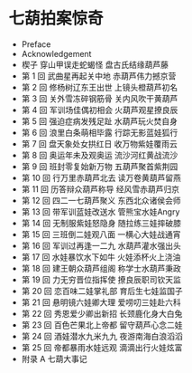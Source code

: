 # 七葫拍案惊奇

- Preface
- Acknowledgement
- 楔子 穿山甲误走蛇蝎怪 盘古氏结缘葫芦藤
- 第 1 回  武曲星再起关中地 赤葫芦伟力撼京营
- 第 2 回  修杨树辽东王出世 上镜头橙葫芦初名
- 第 3 回  关外雪冻碎钢筋骨 关内风吹干黄葫芦
- 第 4 回  军训场佳偶初相会 火葫芦观星撩良辰
- 第 5 回  强迫症病发残足趾 水葫芦玩火焚自身
- 第 6 回  浪里白条萌相毕露 行踪无影蓝娃狐行
- 第 7 回  盘天象处女拱红日 收万物紫娃覆雨云
- 第 8 回  奥运年未及观奥运 流沙河红黄战流沙
- 第 9 回  班封零复始新万物 五葫芦聚首紫荆园
- 第 10 回  行万里赤葫芦北去 读万卷黄葫芦留燕
- 第 11 回  历答辩众葫芦称导 经风雪赤葫芦归京
- 第 12 回  四二一七葫芦聚义 东西北众诸侯会师
- 第 13 回  带军训蓝娃改送水 管熊宝水娃Angry
- 第 14 回  无制服紫娃怒隐身 随拉练三娃摔破膝
- 第 15 回  三班倒二娃观八面 一横心大娃战通宵
- 第 16 回  军训过再逢一二九 水葫芦灌水强出头
- 第 17 回  水娃暴饮水下如牛 火娃添杯火上浇油
- 第 18 回  建王朝众葫芦组阁 称学士水葫芦秉政
- 第 19 回  力无穷晋位指挥使 撩良辰职司钦天监
- 第 20 回  恋百味二娃掌礼部 育后生七娃监国子
- 第 21 回  悬明镜六娃卿大理 爱唠叨三娃赴六科
- 第 22 回  秀恩爱少卿出新招 长颈鹿化身大白兔
- 第 23 回  百色芒果北上帝都 留守葫芦心念二娃
- 第 24 回  酒娃潜水九米九九 夜游南海白浪滔滔
- 第 25 回  帝都暴雨水娃远观 滴滴出行火娃炫富
- 附录 A  七葫大事记
